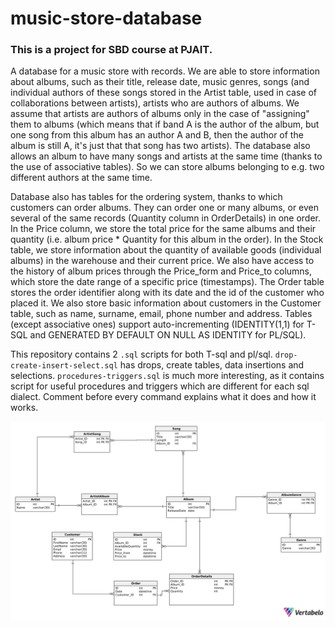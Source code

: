 # music-store-database

### This is a project for SBD course at PJAIT.

A database for a music store with records. We are able to store information about albums, such as their title, release date, music genres, songs (and individual authors of these songs stored in the Artist table, used in case of collaborations between artists), artists who are authors of albums. We assume that artists are authors of albums only in the case of "assigning" them to albums (which means that if band A is the author of the album, but one song from this album has an author A and B, then the author of the album is still A, it's just that that song has two artists). The database also allows an album to have many songs and artists at the same time (thanks to the use of associative tables). So we can store albums belonging to e.g. two different authors at the same time. 

Database also has tables for the ordering system, thanks to which customers can order albums. They can order one or many albums, or even several of the same records (Quantity column in OrderDetails) in one order. In the Price column, we store the total price for the same albums and their quantity (i.e. album price * Quantity for this album in the order). In the Stock table, we store information about the quantity of available goods (individual albums) in the warehouse and their current price. We also have access to the history of album prices through the Price_form and Price_to columns, which store the date range of a specific price (timestamps). The Order table stores the order identifier along with its date and the id of the customer who placed it. We also store basic information about customers in the Customer table, such as name, surname, email, phone number and address. Tables (except associative ones) support auto-incrementing (IDENTITY(1,1) for T-SQL and GENERATED BY DEFAULT ON NULL AS IDENTITY for PL/SQL).

This repository contains 2 `.sql` scripts for both T-sql and pl/sql. `drop-create-insert-select.sql` has drops, create tables, data insertions and selections. `procedures-triggers.sql` is much more interesting, as it contains script for useful procedures and triggers which are different for each sql dialect. Comment before every command explains what it does and how it works.

![alt_text](https://github.com/Spacoon/music-store-database/blob/main/ms/Projekt_SBD_ms-2024-12-25_18-22.png?raw=true)
